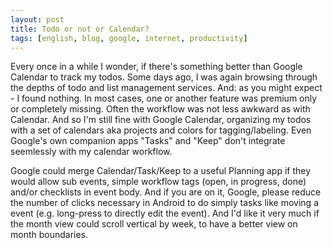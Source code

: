 ```yaml
---
layout: post
title: Todo or not or Calendar?
tags: [english, blog, google, internet, productivity]
---
```

Every once in a while I wonder, if there's something better than Google Calendar
to track my todos. Some days ago, I was again browsing through the depths of
todo and list management services. And: as you might expect - I found nothing.
In most cases, one or another feature was premium only or completely missing.
Often the workflow was not less awkward as with Calendar. And so I'm still fine
with Google Calendar, organizing my todos with a set of calendars aka projects
and colors for tagging/labeling. Even Google's own companion apps "Tasks" and
"Keep" don't integrate seemlessly with my calendar workflow.

Google could merge Calendar/Task/Keep to a useful Planning app if they would
allow sub events, simple workflow tags (open, in progress, done) and/or
checklists in event body. And if you are on it, Google, please reduce the number
of clicks necessary in Android to do simply tasks like moving a event (e.g.
long-press to directly edit the event). And I'd like it very much if the month
view could scroll vertical by week, to have a better view on month boundaries.